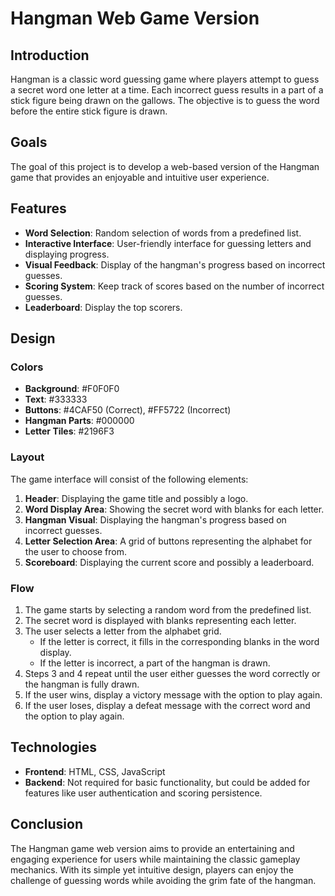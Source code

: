 # Hangman Web Game Version

## Introduction
Hangman is a classic word guessing game where players attempt to guess a secret word one letter at a time. Each incorrect guess results in a part of a stick figure being drawn on the gallows. The objective is to guess the word before the entire stick figure is drawn.

## Goals
The goal of this project is to develop a web-based version of the Hangman game that provides an enjoyable and intuitive user experience.

## Features
- **Word Selection**: Random selection of words from a predefined list.
- **Interactive Interface**: User-friendly interface for guessing letters and displaying progress.
- **Visual Feedback**: Display of the hangman's progress based on incorrect guesses.
- **Scoring System**: Keep track of scores based on the number of incorrect guesses.
- **Leaderboard**: Display the top scorers.

## Design

### Colors
- **Background**: #F0F0F0
- **Text**: #333333
- **Buttons**: #4CAF50 (Correct), #FF5722 (Incorrect)
- **Hangman Parts**: #000000
- **Letter Tiles**: #2196F3

### Layout
The game interface will consist of the following elements:
1. **Header**: Displaying the game title and possibly a logo.
2. **Word Display Area**: Showing the secret word with blanks for each letter.
3. **Hangman Visual**: Displaying the hangman's progress based on incorrect guesses.
4. **Letter Selection Area**: A grid of buttons representing the alphabet for the user to choose from.
5. **Scoreboard**: Displaying the current score and possibly a leaderboard.

### Flow
1. The game starts by selecting a random word from the predefined list.
2. The secret word is displayed with blanks representing each letter.
3. The user selects a letter from the alphabet grid.
   - If the letter is correct, it fills in the corresponding blanks in the word display.
   - If the letter is incorrect, a part of the hangman is drawn.
4. Steps 3 and 4 repeat until the user either guesses the word correctly or the hangman is fully drawn.
5. If the user wins, display a victory message with the option to play again.
6. If the user loses, display a defeat message with the correct word and the option to play again.

## Technologies
- **Frontend**: HTML, CSS, JavaScript
- **Backend**: Not required for basic functionality, but could be added for features like user authentication and scoring persistence.

## Conclusion
The Hangman game web version aims to provide an entertaining and engaging experience for users while maintaining the classic gameplay mechanics. With its simple yet intuitive design, players can enjoy the challenge of guessing words while avoiding the grim fate of the hangman.
